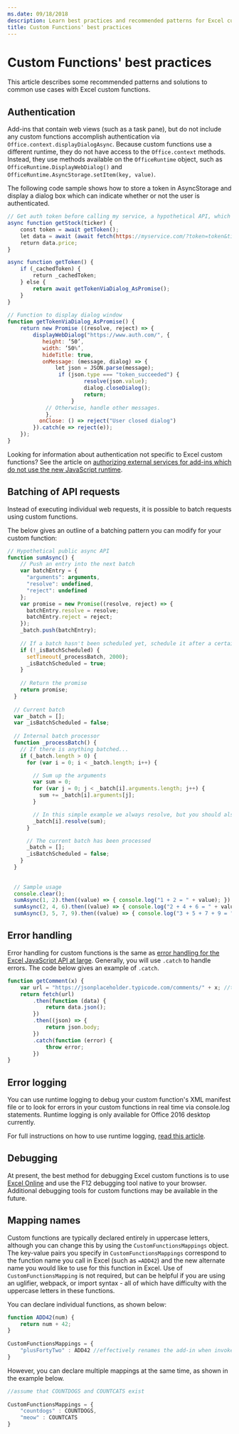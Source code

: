 ```yaml
---
ms.date: 09/18/2018
description: Learn best practices and recommended patterns for Excel custom functions.
title: Custom Functions' best practices
---
```


# Custom Functions' best practices

This article describes some recommended patterns and solutions to common use cases with Excel custom functions.

## Authentication

Add-ins that contain web views (such as a task pane), but do not include any custom functions accomplish authentication via `Office.context.displayDialogAsync`. Because custom functions use a different runtime, they do not have access to the `Office.context` methods. Instead, they use methods available on the `OfficeRuntime` object, such as `OfficeRuntime.DisplayWebDialog()` and `OfficeRuntime.AsyncStorage.setItem(key, value)`.

The following code sample shows how to store a token in AsyncStorage and display a dialog box which can indicate whether or not the user is authenticated.  

```js
// Get auth token before calling my service, a hypothetical API, which will deliver a stock price based on stock ticker string, such as "MSFT"
async function getStock(ticker) {
    const token = await getToken();
    let data = await (await fetch(https://myservice.com/?token=token&ticker= + ticker).json());
    return data.price;
}

async function getToken() {
    if (_cachedToken) {
        return _cachedToken;
    } else {
        return await getTokenViaDialog_AsPromise();
    }
}
  
// Function to display dialog window
function getTokenViaDialog_AsPromise() {
    return new Promise ((resolve, reject) => {
        displayWebDialog("https://www.auth.com/", {
           height: ’50’,
           width: ’50%’,
           hideTitle: true,
           onMessage: (message, dialog) => {
               let json = JSON.parse(message);
                if (json.type === "token_succeeded") {
                        resolve(json.value);
                        dialog.closeDialog();
                        return;
                    }
            // Otherwise, handle other messages.
            },
          onClose: () => reject("User closed dialog")
        }).catch(e => reject(e));
    });
}
```

Looking for information about authentication not specific to Excel custom functions? See the article on [authorizing external services for add-ins which do not use the new JavaScript runtime](https://docs.microsoft.com/en-us/office/dev/add-ins/develop/auth-external-add-ins).

## Batching of API requests

Instead of executing individual web requests, it is possible to batch requests using custom functions.

The below gives an outline of a batching pattern you can modify for your custom function:

```js
// Hypothetical public async API
function sumAsync() {
    // Push an entry into the next batch
    var batchEntry = {
      "arguments": arguments,
      "resolve": undefined,
      "reject": undefined
    };
    var promise = new Promise((resolve, reject) => {
      batchEntry.resolve = resolve;
      batchEntry.reject = reject;
    });
    _batch.push(batchEntry);
  
    // If a batch hasn't been scheduled yet, schedule it after a certain timeout, e.g. 2 seconds
    if (!_isBatchScheduled) {
      setTimeout(_processBatch, 2000);
      _isBatchScheduled = true;
    }
  
    // Return the promise
    return promise;
  }
  
  // Current batch
  var _batch = [];
  var _isBatchScheduled = false;
  
  // Internal batch processor
  function _processBatch() {
    // If there is anything batched...
    if (_batch.length > 0) {
      for (var i = 0; i < _batch.length; i++) {

        // Sum up the arguments
        var sum = 0;
        for (var j = 0; j < _batch[i].arguments.length; j++) {
          sum += _batch[i].arguments[j];
        }

        // In this simple example we always resolve, but you should also add error handling for reject
        _batch[i].resolve(sum);
      }

      // The current batch has been processed
      _batch = [];
      _isBatchScheduled = false;
    }
  }
  
  
  // Sample usage
  console.clear();
  sumAsync(1, 2).then((value) => { console.log("1 + 2 = " + value); });
  sumAsync(2, 4, 6).then((value) => { console.log("2 + 4 + 6 = " + value); });
  sumAsync(3, 5, 7, 9).then((value) => { console.log("3 + 5 + 7 + 9 = " + value); });
```

## Error handling

Error handling for custom functions is the same as [error handling for the Excel JavaScript API at large](./excel-add-ins-error-handling.md). Generally, you will use `.catch` to handle errors. The code below gives an example of `.catch`.

```js
function getComment(x) {
    var url = "https://jsonplaceholder.typicode.com/comments/" + x; //this delivers a section of lorem ipsum from the jsonplaceholder API
    return fetch(url)
        .then(function (data) {
            return data.json();
        })
        .then((json) => {
            return json.body;
        })
        .catch(function (error) {
            throw error;
        })
}
```

## Error logging

You can use runtime logging to debug your custom function's XML manifest file or to look for errors in your custom functions in real time via console.log statements. Runtime logging is only available for Office 2016 desktop currently.

For full instructions on how to use runtime logging, [read this article](../testing/troubleshoot-manifest.md).

## Debugging

At present, the best method for debugging Excel custom functions is to use [Excel Online](https://www.office.com/launch/excel) and use the F12 debugging tool native to your browser. Additional debugging tools for custom functions may be available in the future.

## Mapping names

Custom functions are typically declared entirely in uppercase letters, although you can change this by using the  `CustomFunctionsMappings` object. The key-value pairs you specify in `CustomFunctionsMappings` correspond to the function name you call in Excel (such as `=ADD42`) and the new alternate name you would like to use for this function in Excel. Use of `CustomFunctionsMapping` is not required, but can be helpful if you are using an uglifier, webpack, or import syntax - all of which have difficulty with the uppercase letters in these functions.
  
You can declare individual functions, as shown below:  

```js
function ADD42(num) {
    return num + 42;  
}  
  
CustomFunctionsMappings = {
    "plusFortyTwo" : ADD42 //effectively renames the add-in when invoked in Excel, so you will now call =plusFortyTwo()
}
```

However, you can declare multiple mappings at the same time, as shown in the example below.  

```js
//assume that COUNTDOGS and COUNTCATS exist
  
CustomFunctionsMappings = {
    "countdogs" : COUNTDOGS,  
    "meow" : COUNTCATS
}
 ```
